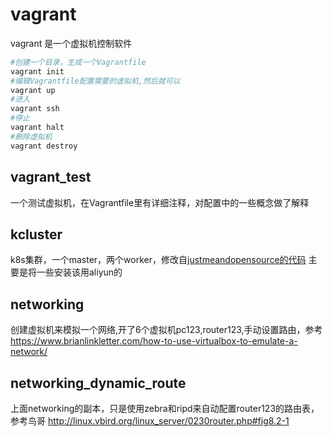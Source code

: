 # vagrant
vagrant 是一个虚拟机控制软件
```bash
#创建一个目录，生成一个Vagrantfile
vagrant init
#编辑Vagrantfile配置需要的虚拟机,然后就可以
vagrant up
#进入
vagrant ssh
#停止
vagrant halt
#删除虚拟机
vagrant destroy
```

## vagrant_test
一个测试虚拟机，在Vagrantfile里有详细注释，对配置中的一些概念做了解释


## kcluster
k8s集群，一个master，两个worker，修改自[justmeandopensource的代码](https://github.com/justmeandopensource/kubernetes)
主要是将一些安装该用aliyun的

## networking
创建虚拟机来模拟一个网络,开了6个虚拟机pc123,router123,手动设置路由，参考
https://www.brianlinkletter.com/how-to-use-virtualbox-to-emulate-a-network/

## networking_dynamic_route
上面networking的副本，只是使用zebra和ripd来自动配置router123的路由表，参考鸟哥
http://linux.vbird.org/linux_server/0230router.php#fig8.2-1